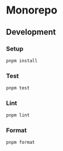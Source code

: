 # Monorepo

## Development

### Setup

```sh
pnpm install
```

### Test

```sh
pnpm test
```

### Lint

```sh
pnpm lint
```

### Format

```sh
pnpm format
```
